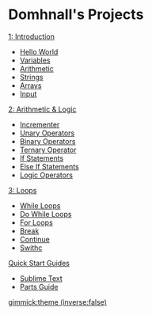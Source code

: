 <head>
<script type="text/javascript" src="//ajax.googleapis.com/ajax/libs/jquery/1.9.1/jquery.min.js"></script>
<script type="text/javascript" src="//cdnjs.cloudflare.com/ajax/libs/gist-embed/2.1/gist-embed.min.js"></script>



</head>

# Domhnall's Projects

[1: Introduction]()

  * [Hello World](C1_input_process_output.md#Hello_World!)
  * [Variables](C1_input_process_output.md#Variables)
  * [Arithmetic](C1_input_process_output.md#Arithmetic)
  * [Strings](C1_input_process_output.md#Working_with_Strings)
  * [Arrays](C1_input_process_output.md#Arrays)
  * [Input](C1_input_process_output.md#Input!!)



[2: Arithmetic & Logic]()

  * [Incrementer](C2_arithmetic_logic.md#A_Simple_Incrementer)
  * [Unary Operators](C2_arithmetic_logic.md#Unary_Operators)
  * [Binary Operators](C2_arithmetic_logic.md#Maths_Operators)
  * [Ternary Operator](C2_arithmetic_logic.md#Ternary_Operator)
  * [If Statements](C2_arithmetic_logic.md#If_Statements)
  * [Else If Statements](C2_arithmetic_logic.md#Else_If)
  * [Logic Operators](C2_arithmetic_logic.md#Logic_Operators)


[3: Loops]()

  * [While Loops](C3_loops.md#While_Loops)
  * [Do While Loops](C3_loops.md#Do_While)
  * [For Loops](C3_loops.md#For_Loops)
  * [Break](C3_loops.md#Break)
  * [Continue](C3_loops.md#Continue)
  * [Swithc](C3_loops.md#Switch)

[Quick Start Guides]()

 * [Sublime Text](sublime.md)
 * [Parts Guide](parts.md)

[gimmick:theme (inverse:false)](flatly)


